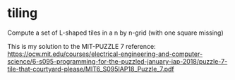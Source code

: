 # tiling
Compute a set of L-shaped tiles in a n by n-grid (with one square missing)

This is my solution to the MIT-PUZZLE 7
reference:
https://ocw.mit.edu/courses/electrical-engineering-and-computer-science/6-s095-programming-for-the-puzzled-january-iap-2018/puzzle-7-tile-that-courtyard-please/MIT6_S095IAP18_Puzzle_7.pdf

